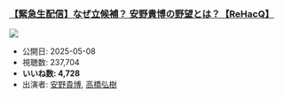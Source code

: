 ### [【緊急生配信】なぜ立候補？ 安野貴博の野望とは？【ReHacQ】](https://www.youtube.com/watch?v=glChBNYxnko)
[![](https://img.youtube.com/vi/glChBNYxnko/sddefault.jpg)](https://www.youtube.com/watch?v=glChBNYxnko)
-   公開日: 2025-05-08
-   視聴数: 237,704
-   **いいね数: 4,728**
-   出演者: [安野貴博](/rehacq_fan/people/安野貴博 "wikilink"), [高橋弘樹](/rehacq_fan/people/高橋弘樹 "wikilink")

